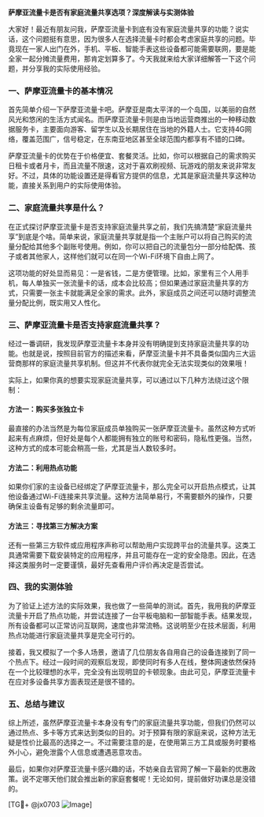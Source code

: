 **萨摩亚流量卡是否有家庭流量共享选项？深度解读与实测体验**

大家好！最近有朋友问我，萨摩亚流量卡到底有没有家庭流量共享的功能？说实话，这个问题挺有意思，因为很多人在选择流量卡时都会考虑家庭共享的问题。毕竟现在一家人出门在外，手机、平板、智能手表这些设备都可能需要联网，要是能全家一起分摊流量费用，那肯定划算多了。今天我就来给大家详细解答一下这个问题，并分享我的实际使用经验。

### 一、萨摩亚流量卡的基本情况

首先简单介绍一下萨摩亚流量卡吧。萨摩亚是南太平洋的一个岛国，以美丽的自然风光和悠闲的生活方式闻名。而萨摩亚流量卡则是由当地运营商推出的一种移动数据服务卡，主要面向游客、留学生以及长期居住在当地的外籍人士。它支持4G网络，覆盖范围广，信号稳定，在东南亚地区甚至全球范围内都享有不错的口碑。

萨摩亚流量卡的优势在于价格便宜、套餐灵活。比如，你可以根据自己的需求购买日租卡或者月卡，而且流量不限速，这对于喜欢刷视频、玩游戏的朋友来说非常友好。不过，具体的功能设置还是得看官方提供的信息，尤其是家庭流量共享这种功能，直接关系到用户的实际使用体验。

### 二、家庭流量共享是什么？

在正式探讨萨摩亚流量卡是否支持家庭流量共享之前，我们先搞清楚“家庭流量共享”到底是个啥。简单来说，家庭流量共享就是指一个主账户可以将自己购买的流量分配给其他多个副账号使用。例如，你可以把自己的流量包分一部分给配偶、孩子或者其他家人，这样他们就可以在同一个Wi-Fi环境下自由上网了。

这项功能的好处显而易见：一是省钱，二是方便管理。比如，家里有三个人用手机，每人单独买一张流量卡的话，成本会比较高；但如果通过家庭流量共享的方式，只需要一张主卡就能满足全家的需求。此外，家庭成员之间还可以随时调整流量分配比例，既实用又人性化。

### 三、萨摩亚流量卡是否支持家庭流量共享？

经过一番调研，我发现萨摩亚流量卡本身并没有明确提到支持家庭流量共享的功能。也就是说，按照目前官方的描述来看，萨摩亚流量卡并不具备类似国内三大运营商那样的家庭流量共享机制。但这并不代表你就完全无法实现类似的效果哦！

实际上，如果你真的想要实现家庭流量共享，可以通过以下几种方法绕过这个限制：

#### 方法一：购买多张独立卡
最直接的办法当然是为每位家庭成员单独购买一张萨摩亚流量卡。虽然这种方式听起来有点麻烦，但好处是每个人都能拥有独立的账号和密码，隐私性更强。当然，这种方式的成本可能会稍高一些，尤其是当人数较多时。

#### 方法二：利用热点功能
如果你们家的主设备已经绑定了萨摩亚流量卡，那么完全可以开启热点模式，让其他设备通过Wi-Fi连接来共享流量。这种方法简单易行，不需要额外的操作，只要确保主设备有足够的剩余流量即可。

#### 方法三：寻找第三方解决方案
还有一些第三方软件或应用程序声称可以帮助用户实现跨平台的流量共享。这类工具通常需要下载安装特定的应用程序，并且可能存在一定的安全隐患。因此，在选择这类服务时一定要谨慎，最好先查看用户评价再决定是否尝试。

### 四、我的实测体验

为了验证上述方法的实际效果，我也做了一些简单的测试。首先，我用我的萨摩亚流量卡开启了热点功能，并尝试连接了一台平板电脑和一部智能手表。结果发现，所有设备都可以正常访问互联网，速度也非常流畅。这说明至少在技术层面，利用热点功能进行家庭流量共享是完全可行的。

接着，我又模拟了一个多人场景，邀请了几位朋友各自用自己的设备连接到了同一个热点下。经过一段时间的观察后发现，即使同时有多人在线，整体网速依然保持在一个比较理想的水平，完全没有出现明显的卡顿现象。由此可见，萨摩亚流量卡在应对多设备共享方面表现还是很不错的。

### 五、总结与建议

综上所述，虽然萨摩亚流量卡本身没有专门的家庭流量共享功能，但我们仍然可以通过热点、多卡等方式来达到类似的目的。对于预算有限的家庭来说，这种方法无疑是性价比最高的选择之一。不过需要注意的是，在使用第三方工具或服务时要格外小心，避免泄露个人信息或遭遇恶意攻击。

最后，如果你对萨摩亚流量卡感兴趣的话，不妨亲自去官网了解一下最新的优惠政策。说不定哪天他们就会推出新的家庭套餐呢！无论如何，提前做好功课总是没错的。

[TG💪+ @jx0703 ![Image](https://github.com/user-attachments/assets/dbca1d08-cadb-493c-b0ec-ad6f7a83f270)]